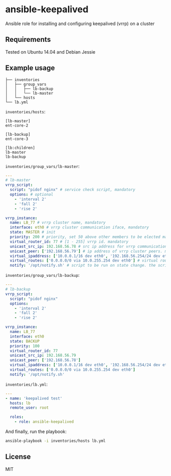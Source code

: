 ansible-keepalived
=========

Ansible role for installing and configuring keepalived (vrrp) on a cluster

Requirements
------------

Tested on Ubuntu 14.04 and Debian Jessie

Example usage
--------------


```
├── inventories
│   ├── group_vars
│   │   ├── lb-backup
│   │   └── lb-master
│   └── hosts
└── lb.yml
```

`inventories/hosts`:
```
[lb-master]
ent-core-2

[lb-backup]
ent-core-3

[lb:children]
lb-master
lb-backup
```

`inventories/group_vars/lb-master`:
```yaml
---
# lb-master
vrrp_script:
  script: "pidof nginx" # service check script, mandatory
  options: # optional
    - 'interval 2'
    - 'fall 2'
    - 'rise 2'

vrrp_instance:
  name: LB_77 # vrrp cluster name, mandatory
  interface: eth0 # vrrp cluster communication iface, mandatory
  state: MASTER # init
  priority: 200 # priority, set 50 above other members to be elected master. mandatory
  virtual_router_id: 77 # [1 - 255] vrrp id. mandatory
  unicast_src_ip: 192.168.56.78 # src ip address for vrrp communication, mandatory
  unicast_peer: ['192.168.56.79'] # ip address of vrrp cluster peers. mandatory
  virtual_ipaddress: ['10.0.0.1/16 dev eth0', '192.168.56.254/24 dev eth1'] # virtual ip addresses, mandatory
  virtual_routes: ['0.0.0.0/0 via 10.0.255.254 dev eth0'] # virtual routes, optional
  notify: '/opt/notify.sh' # script to be run on state change. the script is passer 3 parametrs (TYPE, INSTANCE, STATE). optional 
```

`inventories/group_vars/lb-backup`:
```yaml
---
# lb-backup
vrrp_script:
  script: "pidof nginx"
  options:
    - 'interval 2'
    - 'fall 2'
    - 'rise 2'

vrrp_instance:
  name: LB_77
  interface: eth0
  state: BACKUP
  priority: 100
  virtual_router_id: 77
  unicast_src_ip: 192.168.56.79
  unicast_peer: ['192.168.56.78']
  virtual_ipaddress: ['10.0.0.1/16 dev eth0', '192.168.56.254/24 dev eth1']
  virtual_routes: ['0.0.0.0/0 via 10.0.255.254 dev eth0']
  notify: '/opt/notify.sh'

```

`inventories/lb.yml`:
```yaml
---
- name: 'keepalived test'
  hosts: lb
  remote_user: root

  roles:
    - role: ansible-keepalived
```
And finally, run the playbook:
```bash
ansible-playbook -i inventories/hosts lb.yml
```


License
-------

MIT
